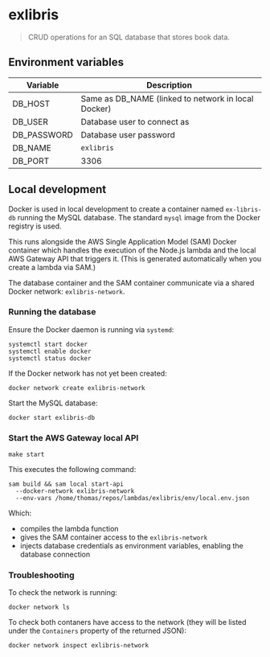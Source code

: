 # exlibris

> CRUD operations for an SQL database that stores book data.

## Environment variables

| Variable    | Description                                         |
| ----------- | --------------------------------------------------- |
| DB_HOST     | Same as DB_NAME (linked to network in local Docker) |
| DB_USER     | Database user to connect as                         |
| DB_PASSWORD | Database user password                              |
| DB_NAME     | `exlibris`                                          |
| DB_PORT     | 3306                                                |

## Local development

Docker is used in local development to create a container named `ex-libris-db` running the MySQL database. The standard `mysql` image from the Docker registry is used.

This runs alongside the AWS Single Application Model (SAM) Docker container which handles the execution of the Node.js lambda and the local AWS Gateway API that triggers it. (This is generated automatically when you create a lambda via SAM.)

The database container and the SAM container communicate via a shared Docker network: `exlibris-network`.

### Running the database

Ensure the Docker daemon is running via `systemd`:

```
systemctl start docker
systemctl enable docker
systemctl status docker
```

If the Docker network has not yet been created:

```
docker network create exlibris-network
```

Start the MySQL database:

```
docker start exlibris-db
```

### Start the AWS Gateway local API

```
make start
```

This executes the following command:

```
sam build && sam local start-api
  --docker-network exlibris-network
  --env-vars /home/thomas/repos/lambdas/exlibris/env/local.env.json
```

Which:

- compiles the lambda function
- gives the SAM container access to the `exlibris-network`
- injects database credentials as environment variables, enabling the database connection

### Troubleshooting

To check the network is running:

```
docker network ls
```

To check both contaners have access to the network (they will be listed under the `Containers` property of the returned JSON):

```
docker network inspect exlibris-network
```
